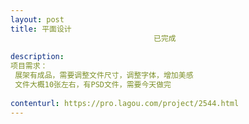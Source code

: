 ```yaml
---                
layout: post       
title: 平面设计
                                已完成
           
description: 
项目需求：
 展架有成品，需要调整文件尺寸，调整字体，增加美感
 文件大概10张左右，有PSD文件，需要今天做完
     
contenturl: https://pro.lagou.com/project/2544.html      
---                 
```


